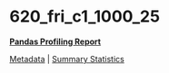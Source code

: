 # 620_fri_c1_1000_25

[**Pandas Profiling Report**](https://epistasislab.github.io/penn-ml-benchmarks/profile/620_fri_c1_1000_25.html)

[Metadata](metadata.yaml) | [Summary Statistics](summary_stats.csv)

